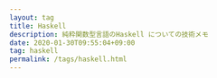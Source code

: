 ```yaml
---
layout: tag
title: Haskell
description: 純粋関数型言語のHaskell についての技術メモ
date: 2020-01-30T09:55:04+09:00
tag: haskell
permalink: /tags/haskell.html
---
```

